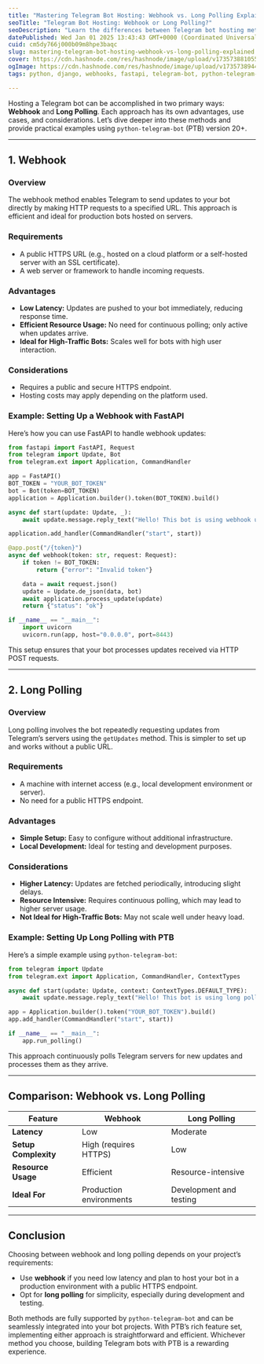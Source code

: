 ```yaml
---
title: "Mastering Telegram Bot Hosting: Webhook vs. Long Polling Explained"
seoTitle: "Telegram Bot Hosting: Webhook or Long Polling?"
seoDescription: "Learn the differences between Telegram bot hosting methods: Webhook and Long Polling. Discover when to use each with practical Python examples"
datePublished: Wed Jan 01 2025 13:43:43 GMT+0000 (Coordinated Universal Time)
cuid: cm5dy766j000b09m8hpe3baqc
slug: mastering-telegram-bot-hosting-webhook-vs-long-polling-explained
cover: https://cdn.hashnode.com/res/hashnode/image/upload/v1735738810558/86a15cf6-c9b6-48c1-9680-d1ed6583e2a2.jpeg
ogImage: https://cdn.hashnode.com/res/hashnode/image/upload/v1735738944075/cb85d15e-cfe0-41a6-ba21-734e22c1dae7.jpeg
tags: python, django, webhooks, fastapi, telegram-bot, python-telegram-bot, longpolling

---
```




Hosting a Telegram bot can be accomplished in two primary ways: **Webhook** and **Long Polling**. Each approach has its own advantages, use cases, and considerations. Let’s dive deeper into these methods and provide practical examples using `python-telegram-bot` (PTB) version 20+.

---

## 1. Webhook

### Overview
The webhook method enables Telegram to send updates to your bot directly by making HTTP requests to a specified URL. This approach is efficient and ideal for production bots hosted on servers.

### Requirements
- A public HTTPS URL (e.g., hosted on a cloud platform or a self-hosted server with an SSL certificate).
- A web server or framework to handle incoming requests.

### Advantages
- **Low Latency:** Updates are pushed to your bot immediately, reducing response time.
- **Efficient Resource Usage:** No need for continuous polling; only active when updates arrive.
- **Ideal for High-Traffic Bots:** Scales well for bots with high user interaction.

### Considerations
- Requires a public and secure HTTPS endpoint.
- Hosting costs may apply depending on the platform used.

### Example: Setting Up a Webhook with FastAPI
Here’s how you can use FastAPI to handle webhook updates:

```python
from fastapi import FastAPI, Request
from telegram import Update, Bot
from telegram.ext import Application, CommandHandler

app = FastAPI()
BOT_TOKEN = "YOUR_BOT_TOKEN"
bot = Bot(token=BOT_TOKEN)
application = Application.builder().token(BOT_TOKEN).build()

async def start(update: Update, _):
    await update.message.reply_text("Hello! This bot is using webhook updates.")

application.add_handler(CommandHandler("start", start))

@app.post("/{token}")
async def webhook(token: str, request: Request):
    if token != BOT_TOKEN:
        return {"error": "Invalid token"}

    data = await request.json()
    update = Update.de_json(data, bot)
    await application.process_update(update)
    return {"status": "ok"}

if __name__ == "__main__":
    import uvicorn
    uvicorn.run(app, host="0.0.0.0", port=8443)
```

This setup ensures that your bot processes updates received via HTTP POST requests.

---

## 2. Long Polling

### Overview
Long polling involves the bot repeatedly requesting updates from Telegram’s servers using the `getUpdates` method. This is simpler to set up and works without a public URL.

### Requirements
- A machine with internet access (e.g., local development environment or server).
- No need for a public HTTPS endpoint.

### Advantages
- **Simple Setup:** Easy to configure without additional infrastructure.
- **Local Development:** Ideal for testing and development purposes.

### Considerations
- **Higher Latency:** Updates are fetched periodically, introducing slight delays.
- **Resource Intensive:** Requires continuous polling, which may lead to higher server usage.
- **Not Ideal for High-Traffic Bots:** May not scale well under heavy load.

### Example: Setting Up Long Polling with PTB
Here’s a simple example using `python-telegram-bot`:

```python
from telegram import Update
from telegram.ext import Application, CommandHandler, ContextTypes

async def start(update: Update, context: ContextTypes.DEFAULT_TYPE):
    await update.message.reply_text("Hello! This bot is using long polling.")

app = Application.builder().token("YOUR_BOT_TOKEN").build()
app.add_handler(CommandHandler("start", start))

if __name__ == "__main__":
    app.run_polling()
```

This approach continuously polls Telegram servers for new updates and processes them as they arrive.

---

## Comparison: Webhook vs. Long Polling

| Feature               | Webhook                   | Long Polling              |
|-----------------------|---------------------------|---------------------------|
| **Latency**           | Low                       | Moderate                  |
| **Setup Complexity**  | High (requires HTTPS)     | Low                       |
| **Resource Usage**    | Efficient                 | Resource-intensive        |
| **Ideal For**         | Production environments   | Development and testing   |

---

## Conclusion

Choosing between webhook and long polling depends on your project’s requirements:
- Use **webhook** if you need low latency and plan to host your bot in a production environment with a public HTTPS endpoint.
- Opt for **long polling** for simplicity, especially during development and testing.

Both methods are fully supported by `python-telegram-bot` and can be seamlessly integrated into your bot projects. With PTB’s rich feature set, implementing either approach is straightforward and efficient. Whichever method you choose, building Telegram bots with PTB is a rewarding experience.
